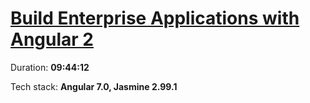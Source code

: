 
# [Build Enterprise Applications with Angular 2](https://www.udemy.com/course/angular2-advanced/)

Duration: **09:44:12**

Tech stack: **Angular 7.0, Jasmine 2.99.1**
